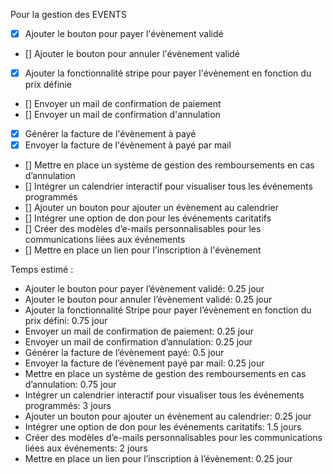 Pour la gestion des EVENTS
- [X] Ajouter le bouton pour payer l'évènement validé
- [] Ajouter le bouton pour annuler l'évènement validé
- [X] Ajouter la fonctionnalité stripe pour payer l'évènement en fonction du prix définie
- [] Envoyer un mail de confirmation de paiement
- [] Envoyer un mail de confirmation d'annulation
- [X] Générer la facture de l'évènement à payé
- [X] Envoyer la facture de l'évènement à payé par mail
- [] Mettre en place un système de gestion des remboursements en cas d’annulation
- [] Intégrer un calendrier interactif pour visualiser tous les événements programmés
- [] Ajouter un bouton pour ajouter un évènement au calendrier
- [] Intégrer une option de don pour les événements caritatifs
- [] Créer des modèles d’e-mails personnalisables pour les communications liées aux événements
- [] Mettre en place un lien pour l'inscription à l'évènement

Temps estimé :
- Ajouter le bouton pour payer l’évènement validé: 0.25 jour  
- Ajouter le bouton pour annuler l’évènement validé: 0.25 jour  
- Ajouter la fonctionnalité Stripe pour payer l’évènement en fonction du prix défini: 0.75 jour  
- Envoyer un mail de confirmation de paiement: 0.25 jour  
- Envoyer un mail de confirmation d’annulation: 0.25 jour  
- Générer la facture de l’évènement payé: 0.5 jour  
- Envoyer la facture de l’évènement payé par mail: 0.25 jour  
- Mettre en place un système de gestion des remboursements en cas d’annulation: 0.75 jour  
- Intégrer un calendrier interactif pour visualiser tous les événements programmés: 3 jours  
- Ajouter un bouton pour ajouter un évènement au calendrier: 0.25 jour  
- Intégrer une option de don pour les événements caritatifs: 1.5 jours  
- Créer des modèles d’e-mails personnalisables pour les communications liées aux événements: 2 jours  
- Mettre en place un lien pour l’inscription à l’évènement: 0.25 jour   